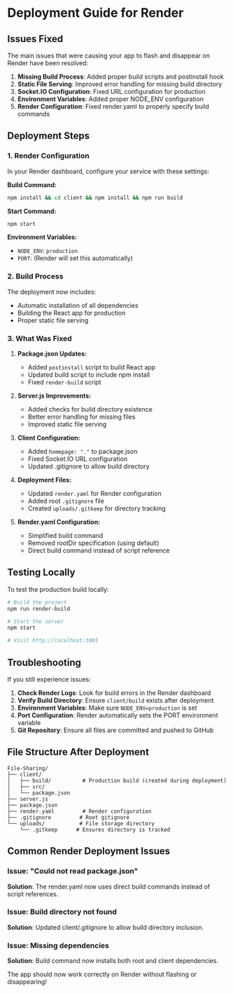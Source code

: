 # Deployment Guide for Render

## Issues Fixed

The main issues that were causing your app to flash and disappear on Render have been resolved:

1. **Missing Build Process**: Added proper build scripts and postinstall hook
2. **Static File Serving**: Improved error handling for missing build directory
3. **Socket.IO Configuration**: Fixed URL configuration for production
4. **Environment Variables**: Added proper NODE_ENV configuration
5. **Render Configuration**: Fixed render.yaml to properly specify build commands

## Deployment Steps

### 1. Render Configuration

In your Render dashboard, configure your service with these settings:

**Build Command:**

```bash
npm install && cd client && npm install && npm run build
```

**Start Command:**

```bash
npm start
```

**Environment Variables:**

- `NODE_ENV`: `production`
- `PORT`: (Render will set this automatically)

### 2. Build Process

The deployment now includes:

- Automatic installation of all dependencies
- Building the React app for production
- Proper static file serving

### 3. What Was Fixed

1. **Package.json Updates:**

   - Added `postinstall` script to build React app
   - Updated build script to include npm install
   - Fixed `render-build` script

2. **Server.js Improvements:**

   - Added checks for build directory existence
   - Better error handling for missing files
   - Improved static file serving

3. **Client Configuration:**

   - Added `homepage: "."` to package.json
   - Fixed Socket.IO URL configuration
   - Updated .gitignore to allow build directory

4. **Deployment Files:**

   - Updated `render.yaml` for Render configuration
   - Added root `.gitignore` file
   - Created `uploads/.gitkeep` for directory tracking

5. **Render.yaml Configuration:**
   - Simplified build command
   - Removed rootDir specification (using default)
   - Direct build command instead of script reference

## Testing Locally

To test the production build locally:

```bash
# Build the project
npm run render-build

# Start the server
npm start

# Visit http://localhost:3001
```

## Troubleshooting

If you still experience issues:

1. **Check Render Logs**: Look for build errors in the Render dashboard
2. **Verify Build Directory**: Ensure `client/build` exists after deployment
3. **Environment Variables**: Make sure `NODE_ENV=production` is set
4. **Port Configuration**: Render automatically sets the PORT environment variable
5. **Git Repository**: Ensure all files are committed and pushed to GitHub

## File Structure After Deployment

```
File-Sharing/
├── client/
│   ├── build/          # Production build (created during deployment)
│   ├── src/
│   └── package.json
├── server.js
├── package.json
├── render.yaml         # Render configuration
├── .gitignore         # Root gitignore
└── uploads/           # File storage directory
    └── .gitkeep      # Ensures directory is tracked
```

## Common Render Deployment Issues

### Issue: "Could not read package.json"

**Solution**: The render.yaml now uses direct build commands instead of script references.

### Issue: Build directory not found

**Solution**: Updated client/.gitignore to allow build directory inclusion.

### Issue: Missing dependencies

**Solution**: Build command now installs both root and client dependencies.

The app should now work correctly on Render without flashing or disappearing!
